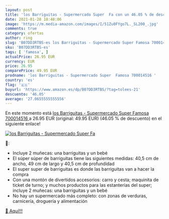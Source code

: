 ```yaml
---
layout: post
title: 'los Barriguitas - Supermercado Super  Fa con un 46.05 % de descuento'
date: 2021-01-28 18:48:06
image: 'https://m.media-amazon.com/images/I/51Zu0FYgo7L._SL200_.jpg'
comments: true
category: ofertas
author: ring
slug: 'B07DD3RTBS-es los Barriguitas - Supermercado Super Famosa 700014516'
sku: 'B07DD3RTBS-es'
tags: [ 'famosa', ]
actualPrice: 26.95 EUR
currency: EUR
price: 26.95
comparePrice: 49.95 EUR
prodname: 'los Barriguitas - Supermercado Super  Famosa 700014516 '
country: 'es'
flag: '🇪🇸'
buyurl: 'https://www.amazon.es/dp/B07DD3RTBS/?tag=tolees-21'
descuento: '46.05'
average: '27.0655555555556'
---
```


En este momento está [los Barriguitas - Supermercado Super  Famosa 700014516 ](https://www.amazon.es/dp/B07DD3RTBS/?tag=tolees-21) a 26.95 EUR (original: 49.95 EUR) (46.05 %  de descuento) en el siguiente enlace!

[![los Barriguitas - Supermercado Super  Fa](https://m.media-amazon.com/images/I/51Zu0FYgo7L._SL200_.jpg)](https://www.amazon.es/dp/B07DD3RTBS/?tag=tolees-21)

🔎:

- Incluye 2 muñecas: una barriguitas y un bebé
- El súper súper de barriguitas tiene las siguientes medidas: 40,5 cm de ancho, 49 cm de largo y 40,5 cm de profundidad
- El super super de barriguitas es donde las barriguitas van a hacer la compra
- Con una montón de divertidos accesorios: carro y cesta; maquinita de ticket de turno; y muchos productos para las estanterías del super; incluye 2 muñecas: una barriguitas y un bebé
- No hay un supermercado más completo: con zonas de verduras, carnicería, droguería y alimentación

[🛒 Aquí!!!](https://www.amazon.es/dp/B07DD3RTBS/?tag=tolees-21)
